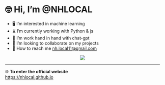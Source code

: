 # 🤓 Hi, I’m @NHLOCAL
- 🖥️ I’m interested in machine learning
- ⌛ I’m currently working with Python & js
- 🤖 I’m work hand in hand with chat-gpt
- 🤝 I’m looking to collaborate on my projects
- 📨 How to reach me nh.local11@gmail.com

<p align="center">
  <a href="https://skillicons.dev">
    <img src="https://skillicons.dev/icons?i=py,html,css,bash" />
  </a>
</p>

---

🌐 **To enter the official website**
<br>
https://nhlocal.github.io

